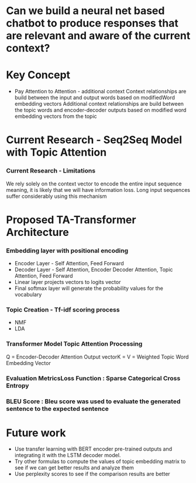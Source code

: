 # Can we build a neural net based chatbot to produce responses that are relevant and aware of the current context?
# Key Concept
- Pay Attention to Attention - additional context
Context relationships are build between the input and output words based on modifiedWord embedding vectors
Additional context relationships are build between the topic words and encoder-decoder outputs based on modified word embedding vectors from the topic
# Current Research - Seq2Seq Model with Topic Attention
### Current Research - Limitations
We rely solely on the context vector to encode the entire input sequence meaning, it is likely that we will have information loss. 
Long input sequences suffer considerably using this mechanism
# Proposed TA-Transformer Architecture
### Embedding layer with positional encoding
- Encoder Layer - Self Attention, Feed Forward 
- Decoder Layer - Self Attention, Encoder Decoder Attention, Topic Attention, Feed Forward 
- Linear layer projects vectors to logits vector
- Final softmax layer will generate the probability values for the vocabulary
### Topic Creation - Tf-idf scoring process
- NMF
- LDA
### Transformer Model Topic Attention Processing

Q = Encoder-Decoder Attention Output vectorK = V = Weighted Topic Word Embedding Vector

### Evaluation MetricsLoss Function : Sparse Categorical Cross Entropy
### BLEU Score : Bleu score was used to evaluate the generated sentence to the expected sentence
# Future work
- Use transfer learning with BERT encoder pre-trained outputs and integrating it with the LSTM decoder model.
- Try other formulas to compute the values of topic embedding matrix to see if we can get better results and analyze them
- Use perplexity scores to see if the comparison results are better
